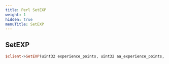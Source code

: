 ```yaml
---
title: Perl SetEXP
weight: 1
hidden: true
menuTitle: SetEXP
---
```

## SetEXP
```perl
$client->SetEXP(uint32 experience_points, uint32 aa_experience_points, [bool resexp=false])
```